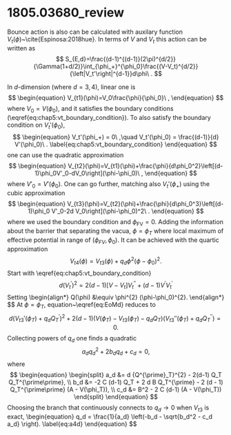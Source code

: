 # 1805.03680_review

Bounce action is also can be calculated with auxilary function $V_t(\phi)$~\cite{Espinosa:2018hue}.
In terms of $V$ and $V_t$ this action can be written as
$$
    S_{E,d}=\frac{(d-1)^{(d-1)}(2\pi)^{d/2}}{\Gamma(1+d/2)}\int_{\phi_+}^{\phi_0}\frac{(V-V_t)^{d/2}}{\left|V_t'\right|^{d-1}}d\phi\ .
$$


In $d$-dimension (where $d = 3,4$), linear one is 
$$
\begin{equation}
V_{t1}(\phi)=V_0\frac{\phi}{\phi_0}\ ,
\end{equation}
$$
where $V_0=V(\phi_0)$, and it satisfies the boundary conditions (\eqref{eq:chap5:vt_boundary_condition}). 
To also satisfy the boundary condition on $V_t'(\phi_0)$, 
$$
\begin{equation}
V_t'(\phi_+) = 0\ ,\quad V_t'(\phi_0) = \frac{(d-1)}{d} V'(\phi_0)\ .
\label{eq:chap5:vt_boundary_condition}
\end{equation}
$$
one can use the quadratic approximation
$$
\begin{equation}
V_{t2}(\phi)=V_{t1}(\phi)+\frac{\phi}{d\phi_0^2}\left[(d-1)\phi_0V'_0-dV_0\right](\phi-\phi_0)\ ,
\end{equation}
$$
where $V'_0=V'(\phi_0)$. One can go further, matching also $V_t'(\phi_+)$ using the cubic approximation
$$
\begin{equation}
V_{t3}(\phi)=V_{t2}(\phi)+\frac{\phi}{d\phi_0^3}\left[(d-1)\phi_0 V'_0-2d V_0\right](\phi-\phi_0)^2\ .
\end{equation}
$$
where we used the boundary condition and $\phi_{\text{FV}} = 0$. Adding the information about the barrier that separating the vacua, $\phi = \phi_T$ where local maximum of effective potential in range of $(\phi_{FV}, \phi_0)$. It can be achieved with the quartic approximation
$$
\begin{equation}
    V_{t4}(\phi) = V_{t3}(\phi) + q_d \phi^{2} (\phi-\phi_0)^{2}.
\end{equation}
$$
Start with \eqref{eq:chap5:vt_boundary_condition}
$$
\begin{equation}
d(V_{t}^{\prime})^2  = 2(d-1)\bigl[V-V_t\bigr]V_t^{\prime\prime} + (d-1) V^{\prime} V_t^{\prime}
\label{eq:EoMd}
\end{equation}
$$
Setting 
\begin{align*}
 Q(\phi) &\equiv \phi^{2} (\phi-\phi_0)^{2}.
\end{align*}
$$
At $\phi=\phi_T$, equation~\eqref{eq:EoMd} reduces to
$$
\begin{equation}
d (V_{t3}'(\phi_T) + q_d Q_{T}^{\prime})^2 + 
 2 (d - 1) (V(\phi_T) - V_{t3}(\phi_T) - q_d Q_T) (V_{t3}''(\phi_T)+ q_d Q_{T}^{\prime\prime}) = 0 .
\end{equation}
$$
Collecting powers of $q_d$ one finds a quadratic
$$
\begin{equation}
a_d q_d^{2} + 2 b_d q_d + c_d = 0,
\end{equation}
$$
where
$$
\begin{equation}
    \begin{split}
        a_d &= d {Q^{\prime}_T}^{2} - 2(d-1) Q_T Q_T^{\prime\prime}, \\
        b_d &= -2 C (d-1) Q_T + 2 d B  Q_T^{\prime} - 2 (d - 1) Q_T^{\prime\prime} (A - V(\phi_T)), \\
        c_d &= B^2  - 2 C (d-1) (A - V(\phi_T))
    \end{split}
\end{equation} 
$$
Choosing the branch that continuously connects to $q_d\to0$ when $V_{t3}$ is exact,
\begin{equation}
q_d = \frac{1}{a_d} \left(-b_d - \sqrt{b_d^2 - c_d a_d} \right).
\label{eq:a4d}
\end{equation}
$$

